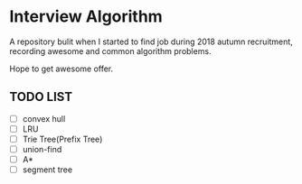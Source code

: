 # Interview Algorithm

A repository bulit when I started to find job during 2018 autumn recruitment, recording awesome and common algorithm problems.

Hope to get awesome offer.

## TODO LIST

- [ ] convex hull
- [ ] LRU
- [ ] Trie Tree(Prefix Tree)
- [ ] union-find
- [ ] A*
- [ ] segment tree

